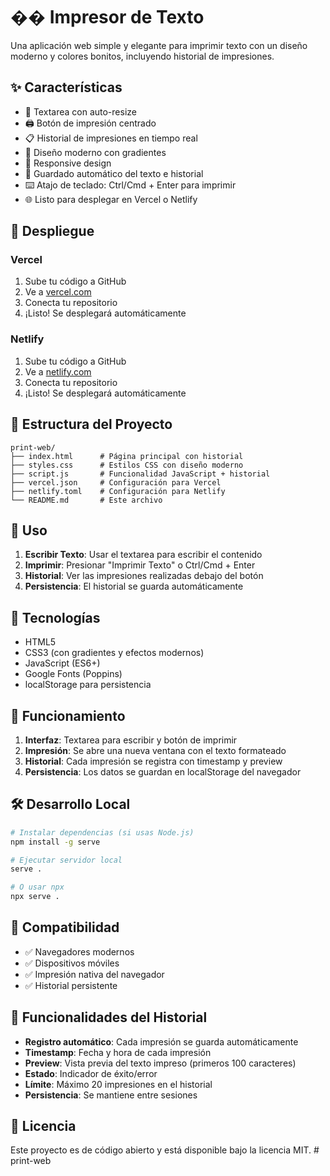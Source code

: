 # ��️ Impresor de Texto

Una aplicación web simple y elegante para imprimir texto con un diseño moderno y colores bonitos, incluyendo historial de impresiones.

## ✨ Características

- 📝 Textarea con auto-resize
- 🖨️ Botón de impresión centrado
- 📋 Historial de impresiones en tiempo real
- 🎨 Diseño moderno con gradientes
- 📱 Responsive design
- 💾 Guardado automático del texto e historial
- ⌨️ Atajo de teclado: Ctrl/Cmd + Enter para imprimir
- 🌐 Listo para desplegar en Vercel o Netlify

## 🚀 Despliegue

### Vercel
1. Sube tu código a GitHub
2. Ve a [vercel.com](https://vercel.com)
3. Conecta tu repositorio
4. ¡Listo! Se desplegará automáticamente

### Netlify
1. Sube tu código a GitHub
2. Ve a [netlify.com](https://netlify.com)
3. Conecta tu repositorio
4. ¡Listo! Se desplegará automáticamente

## 📁 Estructura del Proyecto

```
print-web/
├── index.html      # Página principal con historial
├── styles.css      # Estilos CSS con diseño moderno
├── script.js       # Funcionalidad JavaScript + historial
├── vercel.json     # Configuración para Vercel
├── netlify.toml    # Configuración para Netlify
└── README.md       # Este archivo
```

## 🎯 Uso

1. **Escribir Texto**: Usar el textarea para escribir el contenido
2. **Imprimir**: Presionar "Imprimir Texto" o Ctrl/Cmd + Enter
3. **Historial**: Ver las impresiones realizadas debajo del botón
4. **Persistencia**: El historial se guarda automáticamente

## 🎨 Tecnologías

- HTML5
- CSS3 (con gradientes y efectos modernos)
- JavaScript (ES6+)
- Google Fonts (Poppins)
- localStorage para persistencia

## 📝 Funcionamiento

1. **Interfaz**: Textarea para escribir y botón de imprimir
2. **Impresión**: Se abre una nueva ventana con el texto formateado
3. **Historial**: Cada impresión se registra con timestamp y preview
4. **Persistencia**: Los datos se guardan en localStorage del navegador

## 🛠️ Desarrollo Local

```bash
# Instalar dependencias (si usas Node.js)
npm install -g serve

# Ejecutar servidor local
serve .

# O usar npx
npx serve .
```

## 📱 Compatibilidad

- ✅ Navegadores modernos
- ✅ Dispositivos móviles
- ✅ Impresión nativa del navegador
- ✅ Historial persistente

## 🔧 Funcionalidades del Historial

- **Registro automático**: Cada impresión se guarda automáticamente
- **Timestamp**: Fecha y hora de cada impresión
- **Preview**: Vista previa del texto impreso (primeros 100 caracteres)
- **Estado**: Indicador de éxito/error
- **Límite**: Máximo 20 impresiones en el historial
- **Persistencia**: Se mantiene entre sesiones

## 📝 Licencia

Este proyecto es de código abierto y está disponible bajo la licencia MIT. #   p r i n t - w e b  
 